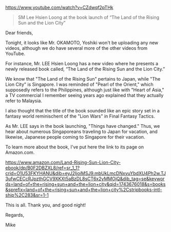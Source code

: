 https://www.youtube.com/watch?v=CZdwqf2pTHk

> SM Lee Hsien Loong at the book launch of “The Land of the Rising Sun and the Lion City”

Dear friends,

Tonight, it looks like Mr. OKAMOTO, Yoshiki won't be uploading any new videos, although we do have several more of the other videos from YouTube.

For instance, Mr. LEE Hsien Loong has a new video where he presents a newly released book called, “The Land of the Rising Sun and the Lion City.” 

We know that "The Land of the Rising Sun" pertains to Japan, while "The Lion City" is Singapore. I was reminded of "Pearl of the Orient," which supposedly refers to the Philippines, although just like with "Heart of Asia," a TV commercial I remember seeing years ago explained that they actually refer to Malaysia.

I also thought that the title of the book sounded like an epic story set in a fantasy world reminischent of the "Lion Wars" in Final Fantasy Tactics. 

As Mr. LEE says in the book launching, "Things have changed." Thus, we hear about numerous Singaporeans traveling to Japan for vacation, and likewise, Japanese people coming to Singapore for their vacation.

To learn more about the book, I've put here the link to its page on Amazon.com.

https://www.amazon.com/Land-Rising-Sun-Lion-City-ebook/dp/B0F2DBZXL8/ref=sr_1_1?crid=O1U53FKYHANU&dib=eyJ2IjoiMSJ9.mbUkLmcDNxvuYbdXU4Ph2w.TJ3ufwCECcRJpzthGCV9XKXt5aBzDL8sCT6x2yMMOjQ&dib_tag=se&keywords=land+of+the+rising+sun+and+the+lion+city&qid=1743676018&s=books&sprefix=land+of+the+rising+sun+and+the+lion+city%2Cstripbooks-intl-ship%2C283&sr=1-1

This is all. Thank you, and good night!

Regards,

Mike
